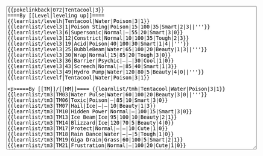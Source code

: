 </p><textarea readonly="" accesskey="," id="wpTextbox1" cols="80" rows="25" style="" class="mw-editfont-monospace" lang="en" dir="ltr" name="wpTextbox1">{{pokelinkback|072|Tentacool|3}}
====By [[Level|leveling up]]====
{{learnlist/levelh|Tentacool|Water|Poison|3|1}}
{{learnlist/level3|1|Poison Sting|Poison|15|100|35|Smart|2|3||'''}}
{{learnlist/level3|6|Supersonic|Normal|—|55|20|Smart|3|0}}
{{learnlist/level3|12|Constrict|Normal|10|100|35|Tough|2|3}}
{{learnlist/level3|19|Acid|Poison|40|100|30|Smart|1|4||'''}}
{{learnlist/level3|25|BubbleBeam|Water|65|100|20|Beauty|1|3||'''}}
{{learnlist/level3|30|Wrap|Normal|15|85|20|Tough|3|0}}
{{learnlist/level3|36|Barrier|Psychic|—|—|30|Cool|1|0}}
{{learnlist/level3|43|Screech|Normal|—|85|40|Smart|1|3}}
{{learnlist/level3|49|Hydro Pump|Water|120|80|5|Beauty|4|0||'''}}
{{learnlist/levelf|Tentacool|Water|Poison|3|1}}

====By [[TM]]/[[HM]]====
{{learnlist/tmh|Tentacool|Water|Poison|3|1}}
{{learnlist/tm3|TM03|Water Pulse|Water|60|100|20|Beauty|3|0||'''}}
{{learnlist/tm3|TM06|Toxic|Poison|—|85|10|Smart|3|0}}
{{learnlist/tm3|TM07|Hail|Ice|—|—|10|Beauty|1|3}}
{{learnlist/tm3|TM10|Hidden Power|Normal|—|100|15|Smart|3|0}}
{{learnlist/tm3|TM13|Ice Beam|Ice|95|100|10|Beauty|2|1}}
{{learnlist/tm3|TM14|Blizzard|Ice|120|70|5|Beauty|4|0}}
{{learnlist/tm3|TM17|Protect|Normal|—|—|10|Cute|1|0}}
{{learnlist/tm3|TM18|Rain Dance|Water|—|—|5|Tough|1|0}}
{{learnlist/tm3|TM19|Giga Drain|Grass|60|100|5|Smart|2|1}}
{{learnlist/tm3|TM21|Frustration|Normal|—|100|20|Cute|1|0}}
{{learnlist/tm3|TM27|Return|Normal|—|100|20|Cute|1|0}}
{{learnlist/tm3|TM32|Double Team|Normal|—|—|15|Cool|2|0}}
{{learnlist/tm3|TM36|Sludge Bomb|Poison|90|100|10|Tough|2|1||'''}}
{{learnlist/tm3|TM42|Facade|Normal|70|100|20|Cute|2|0}}
{{learnlist/tm3|TM43|Secret Power|Normal|70|100|20|Smart|1|0}}
{{learnlist/tm3|TM44|Rest|Psychic|—|—|10|Cute|2|0}}
{{learnlist/tm3|TM45|Attract|Normal|—|100|15|Cute|2|0}}
{{learnlist/tm3|TM46|Thief|Dark|40|100|10|Tough|1|0}}
{{learnlist/tm3|HM01|Cut|Normal|50|95|30|Cool|2|1}}
{{learnlist/tm3|HM03|Surf|Water|95|100|15|Beauty|3|0||'''}}
{{learnlist/tm3|HM07|Waterfall|Water|80|100|15|Tough|2|0||'''}}
{{learnlist/tm3|HM08|Dive|Water|60|100|10|Beauty|2|0||'''}}
{{learnlist/tmf|Tentacool|Water|Poison|3|1}}

====By {{pkmn|breeding}}====
{{learnlist/breedh|Tentacool|Water|Poison|3|1}}
{{learnlist/breed3|{{MSP/3|090|Shellder}}{{MSP/3|091|Cloyster}}|Aurora Beam|Ice|65|100|20|Beauty|2|1}}
{{learnlist/breed3|{{MSP/3|345|Lileep}}{{MSP/3|346|Cradily}}|Confuse Ray|Ghost|—|100|10|Smart|3|0}}
{{learnlist/breed3|{{MSP/3|138|Omanyte}}{{MSP/3|139|Omastar}}|Haze|Ice|—|—|30|Beauty|3|0|*}}
{{learnlist/breed3|{{MSP/3|222|Corsola}}|Mirror Coat|Psychic|—|100|20|Beauty|2|0}}
{{learnlist/breed3|{{MSP/3|140|Kabuto}}{{MSP/3|141|Kabutops}}|Rapid Spin|Normal|20|100|40|Cool|2|0|*}}
{{learnlist/breed3|{{MSP/3|222|Corsola}}|Safeguard|Normal|—|—|25|Beauty|1|0}}
{{learnlist/breedf|Tentacool|Water|Poison|3|1}}

====By [[Move Tutor|tutoring]]====
{{learnlist/tutorh|Tentacool|Water|Poison|3|1}}
{{learnlist/tutor3|Double-Edge|Normal|120|100|15|Tough|6|0|||yes|yes|yes}}
{{learnlist/tutor3|Endure|Normal|—|—|10|Tough|2|0|||no|yes|no}}
{{learnlist/tutor3|Icy Wind|Ice|55|95|15|Beauty|1|3|||no|yes|yes}}
{{learnlist/tutor3|Mimic|Normal|—|—|10|Cute|1|0|||yes|yes|yes}}
{{learnlist/tutor3|Sleep Talk|Normal|—|—|10|Cute|3|0|||no|yes|no}}
{{learnlist/tutor3|Snore|Normal|40|100|15|Cute|4|0|||no|yes|no}}
{{learnlist/tutor3|Substitute|Normal|—|—|10|Smart|2|0|||yes|yes|yes}}
{{learnlist/tutor3|Swagger|Normal|—|90|15|Cute|2|0|||no|yes|yes}}
{{learnlist/tutor3|Swords Dance|Normal|—|—|30|Beauty|1|0|||yes|yes|no}}
{{learnlist/tutorf|Tentacool|Water|Poison|3|1}}

[[fr:Tentacool/Génération 3]]
[[it:Tentacool/Mosse apprese in terza generazione]]
[[ja:メノクラゲ/第六世代以前のおぼえるわざ]]
[[zh:玛瑙水母/第三世代招式表]]

